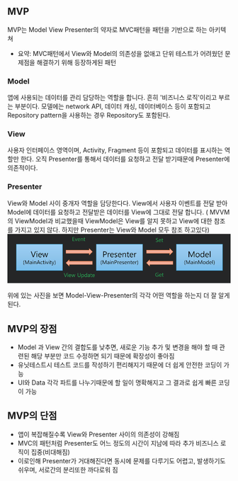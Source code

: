 ## MVP
MVP는 Model View Presenter의 약자로 MVC패턴을 패턴을 기반으로 하는 아키텍쳐
+ 요약: MVC패턴에서 View와 Model의 의존성을 없애고 단위 테스트가 어려웠던 문제점을 해결하기 위해 등장하게된 패턴

### Model
앱에 사용되는 데이터를 관리 담당하는 역할을 합니다. 흔히 '비즈니스 로직'이리고 부르는 부분이다. 모델에는 network API, 데이터 캐싱, 데이터베이스 등이 포함되고 Repository pattern을 사용하는 경우 Repository도 포함된다.

### View
사용자 인터페이스 영역이며, Activity, Fragment 등이 포함되고 데이터를 표시하는 역할만 한다. 오직 Presenter를 통해서 데이터를 요청하고 전달 받기때문에 Presenter에 의존적이다.

### Presenter
View와 Model 사이 중개자 역할을 담당한다다. View에서 사용자 이벤트를 전달 받아 Model에 데이터를 요청하고 전달받은 데이터를 View에 그대로 전달 합니다. ( MVVM의 ViewModel과 비교했을때 ViewModel은 View를 알지 못하고 View에 대한 참조를 가지고 있지 않다. 하지만 Presenter는 View와 Model 모두 참조 하고있다)
![alt text](../../../Image/mvp.png)

위에 있는 사진을 보면 Model-View-Presenter의 각각 어떤 역할을 하는지 더 잘 알게 된다.

## MVP의 장점
+ Model 과 View 간의 결합도를 낮추면, 새로운 기능 추가 및 변경을 해야 할 때 관련된 해당 부분만 코드 수정하면 되기 때문에 확장성이 좋아짐
+ 유닛테스트시 테스트 코드를 작성하기 편리해지기 때문에 더 쉽게 안전한 코딩이 가능
+ UI와 Data 각각 파트를 나누기때문에 할 일이 명확해지고 그 결과로 쉽게 빠른 코딩이 가능

## MVP의 단점
+ 앱이 복잡해질수록 View와 Presenter 사이의 의존성이 강해짐
+ MVC의 패턴처럼 Presenter도 어느 정도의 시간이 지남에 따라 추가 비즈니스 로직이 집중(비대해짐)
+ 이로인해 Presenter가 거대해진다면 동시에 문제를 다루기도 어렵고, 발생하기도 쉬우며, 서로간의 분리또한 까다로워 짐